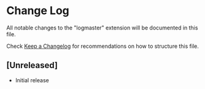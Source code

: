 # Change Log

All notable changes to the "logmaster" extension will be documented in this file.

Check [Keep a Changelog](http://keepachangelog.com/) for recommendations on how to structure this file.

## [Unreleased]

- Initial release